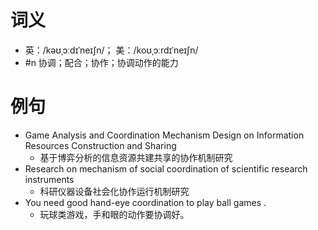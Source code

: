 # 词义
- 英：/kəʊˌɔːdɪˈneɪʃn/； 美：/koʊˌɔːrdɪˈneɪʃn/
- #n 协调；配合；协作；协调动作的能力
# 例句
- Game Analysis and Coordination Mechanism Design on Information Resources Construction and Sharing
	- 基于博弈分析的信息资源共建共享的协作机制研究
- Research on mechanism of social coordination of scientific research instruments
	- 科研仪器设备社会化协作运行机制研究
- You need good hand-eye coordination to play ball games .
	- 玩球类游戏，手和眼的动作要协调好。

